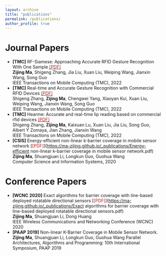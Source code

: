 ```yaml
---
layout: archive
title: "publications"
permalink: /publications/
author_profile: true
---
```

# Journal Papers
- **[TMC]** RF-Siamese: Approaching Accurate RFID Gesture Recognition With One Sample [<span style="color: #B22222;">[PDF]</span>](https://ma-zijing.github.io//_publications/RF-Siamese.pdf)  
**Zijing Ma**, Shigeng Zhang, Jia Liu, Xuan Liu, Weiping Wang, Jianxin Wang, Song Guo   
IEEE Transactions on Mobile Computing (TMC), 2022
- **[TMC]** Real-time and Accurate Gesture Recognition with Commercial RFID Devices [<span style="color: #B22222;">[PDF]</span>](https://ma-zijing.github.io//_publications/Real-time_and_Accurate_Gesture_Recognition_with_Commercial_RFID_Devices.pdf)     
Shigeng Zhang, **Zijing Ma**, Chengwei Yang, Xiaoyan Kui, Xuan Liu, Weiping Wang, Jianxin Wang, Song Guo  
IEEE Transactions on Mobile Computing (TMC), 2022
- **[TMC]** Hearme: Accurate and real-time lip reading based on commercial rfid devices [<span style="color: #B22222;">[PDF]</span>](https://ma-zijing.github.io//_publications/HearMe_Accurate_and_Real-time_Lip_Reading_based_on_Commercial_RFID_Devices.pdf)    
Shigeng Zhang, **Zijing Ma**, Kaixuan Lu, Xuan Liu, Jia Liu, Song Guo, Albert Y Zomaya, Jian Zhang, Jianxin Wang  
IEEE Transactions on Mobile Computing (TMC), 2022  
- **[CSIS]** Energy-efficient non-linear k-barrier coverage in mobile sensor network [<span style="color: #B22222;">[PDF]</span>](https://ma-zijing.github.io/_publications/Energy-efficient non-linear k-barrier coverage in mobile sensor network.pdf)   
**Zijing Ma**, Shuangjuan Li, Longkun Guo, Guohua Wang   
Computer Science and Information Systems, 2020
 
# Conference Papers

- **[WCNC 2020]** Exact algorithms for barrier coverage with line-based deployed rotatable directional sensors [<span style="color: #B22222;">[PDF]</span>](https://ma-zijing.github.io/_publications/Exact algorithms for barrier coverage with line-based deployed rotatable directional sensors.pdf)    
**Zijing Ma**, Shuangjuan Li, Dong Huang   
IEEE Wireless Communications and Networking Conference (WCNC) 2020
- **[PAAP 2019]** Non-linear K-Barrier Coverage in Mobile Sensor Network.
**Zijing Ma**, Shuangjuan Li, Longkun Guo, Guohua Wang
Parallel Architectures, Algorithms and Programming: 10th International Symposium, PAAP 2019